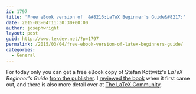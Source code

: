 ```yaml
---
id: 1797
title: 'Free eBook version of  &#8216;LaTeX Beginner’s Guide&#8217;'
date: 2015-03-04T11:30:30+00:00
author: josephwright
layout: post
guid: http://www.texdev.net/?p=1797
permalink: /2015/03/04/free-ebook-version-of-latex-beginners-guide/
categories:
  - General
---
```

For today only you can get a free eBook copy of Stefan Kottwitz's <em>LaTeX Beginner's Guide</em> <a href="https://www.packtpub.com/packt/offers/free-learning">from the publisher</a>. I <a href="http://www.texdev.net/2011/04/05/latex-beginner%E2%80%99s-guide-published/">reviewed the book</a> when it first came out, and there is also more detail over at <a href="http://latex-community.org/">The LaTeX Community</a>.